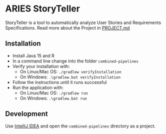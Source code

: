 # ARIES StoryTeller

StoryTeller is a tool to automatically analyze User Stories and Requirements Specifications.
Read more about the Project in [PROJECT.md](./PROJECT.md)

## Installation

* Install Java 15 and R
* In a command line change into the folder `combined-pipelines`
* Verify your installation with:
  * On Linux/Mac OS: `./gradlew verifyInstallation`
  * On Windows: `.\gradlew.bat verifyInstallation`
* Follow the instructions until it runs successful
* Run the application with:
  * On Linux/Mac OS: `./gradlew run`
  * On Windows: `.\gradlew.bat run`

## Development

Use [IntelliJ IDEA](https://www.jetbrains.com/idea/) and open the `combined-pipelines` directory as a project.
